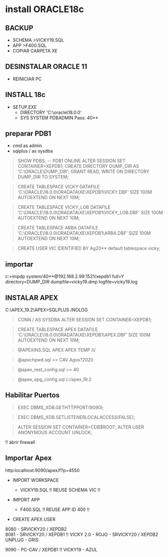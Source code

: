 # install ORACLE18c

## BACKUP
- SCHEMA 	>VICKY19.SQL
- APP 		>F400.SQL
- COPIAR CARPETA XE

## DESINSTALAR ORACLE 11
- REINICIAR PC

## INSTALL 18c
- SETUP.EXE
  - DIRECTORY 'C:\oracle\18.0.0\'
  - SYS SYSTEM PDBADMIN Pass: 40**

## preparar PDB1
- cmd as admin
- sqlplus / as sysdba

> SHOW PDBS;   -- PDB1 ONLINE
> ALTER SESSION SET CONTAINER=XEPDB1;
> CREATE DIRECTORY DUMP_DIR AS 'C:\ORACLE\DUMP_DIR';
> GRANT READ, WRITE ON DIRECTORY DUMP_DIR TO SYSTEM;

> CREATE TABLESPACE VICKY 
> DATAFILE ‘C:\ORACLE\18.0.0\ORADATA\XE\XEPDB1\VICKY.DBF’
> SIZE 100M AUTOEXTEND ON NEXT 10M;

> CREATE TABLESPACE VICKY_LOB 
> DATAFILE ‘C:\ORACLE\18.0.0\ORADATA\XE\XEPDB1\VICKY_LOB.DBF’
> SIZE 100M AUTOEXTEND ON NEXT 10M;

> CREATE TABLESPACE ARBA 
> DATAFILE ‘C:\ORACLE\18.0.0\ORADATA\XE\XEPDB1\ARBA.DBF’
> SIZE 100M AUTOEXTEND ON NEXT 10M;

> CREATE USER VIC IDENTIFIED BY Ag20** default tablespace vicky;

## importar

c:\>impdp system/40**@192.168.2.99:1521/xepdb1 full=Y directory=DUMP_DIR dumpfile=vicky19.dmp logfile=vicky19.log


## INSTALAR APEX
C:\APEX_19.2\APEX>SQLPLUS /NOLOG
> CONN / AS SYSDBA
> ALTER SESSION SET CONTAINER=XEPDB1;

> CREATE TABLESPACE APEX 
> DATAFILE ‘C:\ORACLE\18.0.0\ORADATA\XE\XEPDB1\APEX.DBF’
> SIZE 100M AUTOEXTEND ON NEXT 10M;

> @APEXINS.SQL APEX APEX TEMP /i/

> @apxchpwd.sql    >> CAV Agos?2020

> @apex_rest_config.sql    >> 40

> @apex_epg_config.sql c:/apex_19.2

## Habilitar Puertos 
> EXEC DBMS_XDB.GETHTTPPORT(9090);

> EXEC DBMS_XDB.SETLISTENERLOCALACCESS(FALSE);

> ALTER SESSION SET CONTAINER=CDB$ROOT;
> ALTER USER ANONYMOUS ACCOUNT UNLOCK;

!! abrir firewall

## Importar Apex
http:localhost:9090/apex/f?p=4550

* IMPORT WORKSPACE 
  - VICKY19.SQL
    !! REUSE SCHEMA VIC !!

* IMPORT APP
  - F400.SQL
    !! REUSE APP ID 400 !!

* CREATE APEX USER



8080 - SRVICKY20 / XEPDB2    
8081 - SRVICKY20 / XEPDB1  !! VICKY 2.0 - ROJO
     - SRVICKY20 / XEPDB2     UNPLUG 	- GRIS 


9090 - PC-CAV    / XEPDB1  !! VICKY19   - AZUL


